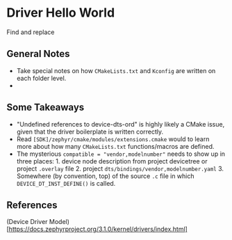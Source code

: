 
# Driver Hello World
Find and replace 
## General Notes
- Take special notes on how `CMakeLists.txt` and `Kconfig` are written on each folder level.
- 


## Some Takeaways
- "Undefined references to device-dts-ord" is highly likely a CMake issue, given that the driver boilerplate is written correctly. 
- Read `[SDK]/zephyr/cmake/modules/extensions.cmake` would to learn more about how many `CMakeLists.txt` functions/macros are defined.
- The mysterious `compatible = "vendor,modelnumber"` needs to show up in three places: 1. device node description from project devicetree or project `.overlay` file 2. project `dts/bindings/vendor,modelnumber.yaml` 3.  Somewhere (by convention, top) of the source `.c` file in which `DEVICE_DT_INST_DEFINE()` is called.


## References 
(Device Driver Model)[https://docs.zephyrproject.org/3.1.0/kernel/drivers/index.html]
